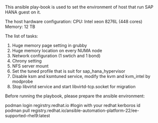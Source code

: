 This ansible play-book is used to set the environment of host that run SAP HANA guest on it.

The host hardware configuration:
CPU: Intel xeon 8276L (448 cores)
Memory: 12 TB

The list of tasks:
1. Huge memory page setting in grubby
2. Huge memory location on every NUMA node
3. Network configuration (1 swtich and 1 bond)
4. Chrony setting
5. NFS server mount
6. Set the tuned profile that is suit for sap_hana_hypervisor
7. Disable ksm and ksmtuned service, modify the kvm and kvm_intel by modprobe
8. Stop libvirtd service and start libvirtd-tcp.socket for migration

Before running the playbook, please prepare the ansible environment:

podman login regirstry.redhat.io  #login with your redhat kerboros id
podman pull registry.redhat.io/ansible-automation-platform-22/ee-supported-rhel9:latest
